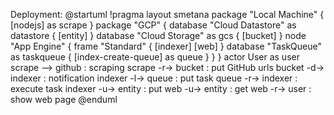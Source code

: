 Deployment:
@startuml
!pragma layout smetana
package "Local Machine" {
[nodejs] as scrape
}
package "GCP" {
database "Cloud Datastore" as datastore {
[entity]
}
database "Cloud Storage" as gcs {
[bucket]
}
node "App Engine" {
frame "Standard" {
[indexer]
[web]
}
database "TaskQueue" as taskqueue {
[index-create-queue] as queue
}
}
}
actor User as user
scrape --> github : scraping
scrape -r-> bucket : put GitHub urls
bucket -d-> indexer : notification
indexer -l-> queue : put task
queue -r-> indexer : execute task
indexer -u-> entity : put
web -u-> entity : get
web -r-> user : show web page
@enduml